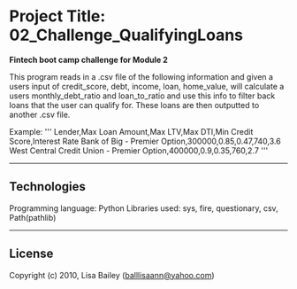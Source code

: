 # Project Title: 02_Challenge_QualifyingLoans

**Fintech boot camp challenge for Module 2**

This program reads in a .csv file of the following information and given a users input of credit_score, debt, income, loan, home_value, will calculate a users monthly_debt_ratio and loan_to_ratio and use this info to filter back loans that the user can qualify for.  These loans are then outputted to another .csv file.

Example: 
'''
Lender,Max Loan Amount,Max LTV,Max DTI,Min Credit Score,Interest Rate
Bank of Big - Premier Option,300000,0.85,0.47,740,3.6
West Central Credit Union - Premier Option,400000,0.9,0.35,760,2.7
'''

---

## Technologies

Programming language: Python
Libraries used: sys, fire, questionary, csv, Path(pathlib)

---

## License

Copyright (c) 2010, Lisa Bailey (balllisaann@yahoo.com)
